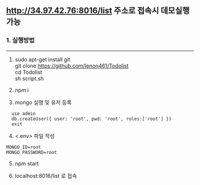 ## http://34.97.42.76:8016/list 주소로 접속시 데모실행가능

### 1. 실행방법
---
1. sudo apt-get install git  
   git clone https://github.com/lenon461/Todolist  
   cd Todolist  
   sh script.sh  

2. npm i  

3. mongo 실행 및 유저 등록  
~~~
  use admin  
  db.createUser({ user: 'root', pwd: 'root', roles:['root'] })  
  exit
~~~

4. <.env> 파일 작성
~~~
MONGO_ID=root
MONGO_PASSWORD=root

~~~
5. npm start

6. localhost:8016/list 로 접속
